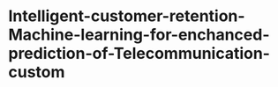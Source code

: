 # Intelligent-customer-retention-Machine-learning-for-enchanced-prediction-of-Telecommunication-custom